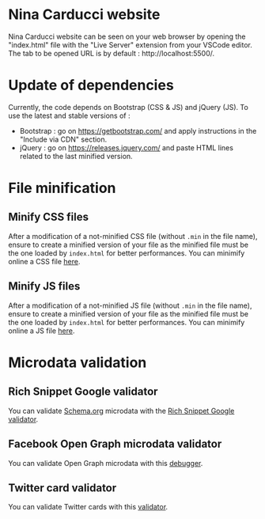 # Nina Carducci website

Nina Carducci website can be seen on your web browser by opening the "index.html" file with the "Live Server" extension from your VSCode editor. The tab to be opened URL is by default : http://localhost:5500/.

# Update of dependencies

Currently, the code depends on Bootstrap (CSS & JS) and jQuery (JS). To use the latest and stable versions of :

- Bootstrap : go on https://getbootstrap.com/ and apply instructions in the "Include via CDN" section.
- jQuery : go on https://releases.jquery.com/ and paste HTML lines related to the last minified version.

# File minification

## Minify CSS files

After a modification of a not-minified CSS file (without `.min` in the file name), ensure to create a minified version of your file as the minified file must be the one loaded by `index.html` for better performances.
You can minimify online a CSS file [here](https://www.toptal.com/developers/cssminifier).

## Minify JS files

After a modification of a not-minified JS file (without `.min` in the file name), ensure to create a minified version of your file as the minified file must be the one loaded by `index.html` for better performances.
You can minimify online a JS file [here](https://skalman.github.io/UglifyJS-online/).

# Microdata validation

## Rich Snippet Google validator

You can validate [Schema.org](https://www.schema.org/) microdata with the [Rich Snippet Google validator](https://search.google.com/test/rich-results).

## Facebook Open Graph microdata validator

You can validate Open Graph microdata with this [debugger](https://developers.facebook.com/tools/debug/).

## Twitter card validator

You can validate Twitter cards with this [validator](https://cards-dev.twitter.com/validator).
